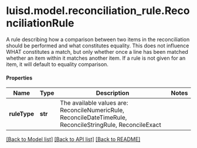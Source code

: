 # luisd.model.reconciliation_rule.ReconciliationRule

A rule describing how a comparison between two items in the reconciliation should be performed and what constitutes equality.  This does not influence WHAT constitutes a match, but only whether once a line has been matched whether an item within it matches another item.  If a rule is not given for an item, it will default to equality comparison.

#### Properties
Name | Type | Description | Notes
------------ | ------------- | ------------- | -------------
**ruleType** | **str** | The available values are: ReconcileNumericRule, ReconcileDateTimeRule, ReconcileStringRule, ReconcileExact | 

[[Back to Model list]](../../README.md#documentation-for-models) [[Back to API list]](../../README.md#documentation-for-api-endpoints) [[Back to README]](../../README.md)

